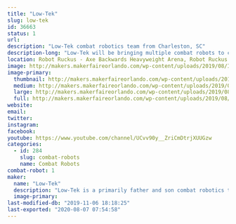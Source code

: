 ```yaml
---
title: "Low-Tek"
slug: low-tek
id: 36663
status: 1
url: 
description: "Low-Tek combat robotics team from Charleston, SC"
description-long: "Low-Tek will be bringing multiple combat robots to compete in the Robot Ruckus event at Orlando Maker Faire."
location: Robot Ruckus - Axe Backwards Heavyweight Arena, Robot Ruckus - Small Arena
image: http://makers.makerfaireorlando.com/wp-content/uploads/2019/08/IMG_20181001_235709-768x1024.jpg
image-primary:
  thumbnail: http://makers.makerfaireorlando.com/wp-content/uploads/2019/08/IMG_20181001_235709-150x150.jpg
  medium: http://makers.makerfaireorlando.com/wp-content/uploads/2019/08/IMG_20181001_235709-225x300.jpg
  large: http://makers.makerfaireorlando.com/wp-content/uploads/2019/08/IMG_20181001_235709-768x1024.jpg
  full: http://makers.makerfaireorlando.com/wp-content/uploads/2019/08/IMG_20181001_235709.jpg
website: 
email: 
twitter: 
instagram: 
facebook: 
youtube: https://www.youtube.com/channel/UCvv90y__ZriCmDtrjXUUGzw
categories:
  - id: 284
    slug: combat-robots
    name: Combat Robots
combat-robot: 1
maker:
  name: "Low-Tek"
  description: "Low-Tek is a primarily father and son combat robotics team from Charleston, SC. Initially discovering the hobby and competing with a heavyweight in the early 2000s, the interest was rekindled when insect-class bots were discovered in recent years. A beetleweight was built under the new team name, referencing the 'lo-tech' approach with no CAD or fancy machine shop tools being used in the construction."
  image-primary: 
last-modified-db: "2019-11-06 18:18:25"
last-exported: "2020-08-07 07:54:58"
---
```


